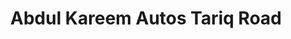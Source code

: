 ---
title: "Abdul Kareem Autos Tariq Road"
url: /karachi/abdul-kareem-autos-tariq-road/
shop: car repair
---
